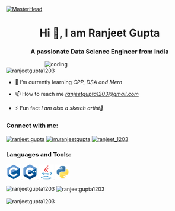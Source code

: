 
[![MasterHead](https://user-images.githubusercontent.com/74038190/241765440-80728820-e06b-4f96-9c9e-9df46f0cc0a5.gif)](https://github.com/ranjeetgupta1203)
<h1 align="center">Hi 👋, I am Ranjeet Gupta</h1>
<h3 align="center">A passionate Data Science Engineer from India</h3>
<img align="right" alt="coding"width="400" src="https://user-images.githubusercontent.com/69011963/137184767-79a13ec7-1bb3-4341-a6da-3a149c9c159a.gif"
<p align="left"> <img src="https://komarev.com/ghpvc/?username=ranjeetgupta1203&label=Profile%20views&color=0e75b6&style=flat" alt="ranjeetgupta1203" /> </p>

- 🌱 I’m currently learning *CPP, DSA and Mern*

- 📫 How to reach me *ranjeetgupta1203@gmail.com*

- ⚡ Fun fact *I am also a sketch artist🎨*

<h3 align="left">Connect with me:</h3>
<p align="left">
<a href="https://linkedin.com/in/Ranjeet Gupta" target="blank"><img align="center" src="https://raw.githubusercontent.com/rahuldkjain/github-profile-readme-generator/master/src/images/icons/Social/linked-in-alt.svg" alt="ranjeet gupta" height="30" width="40" /></a>
<a href="https://instagram.com/im.ranjeetgupta" target="blank"><img align="center" src="https://raw.githubusercontent.com/rahuldkjain/github-profile-readme-generator/master/src/images/icons/Social/instagram.svg" alt="im.ranjeetgupta" height="30" width="40" /></a>
<a href="https://www.hackerrank.com//ranjeet_045" target="blank"><img align="center" src="https://raw.githubusercontent.com/rahuldkjain/github-profile-readme-generator/master/src/images/icons/Social/hackerrank.svg" alt="ranjeet_1203" height="30" width="40" /></a>
</p>

<h3 align="left">Languages and Tools:</h3>
<p align="left"> <a href="https://www.cprogramming.com/" target="_blank" rel="noreferrer"> <img src="https://raw.githubusercontent.com/devicons/devicon/master/icons/c/c-original.svg" alt="c" width="40" height="40"/> </a> <a href="https://www.w3schools.com/cpp/" target="_blank" rel="noreferrer"> <img src="https://raw.githubusercontent.com/devicons/devicon/master/icons/cplusplus/cplusplus-original.svg" alt="cplusplus" width="40" height="40"/> </a> <a href="https://www.java.com" target="_blank" rel="noreferrer"> <img src="https://raw.githubusercontent.com/devicons/devicon/master/icons/java/java-original.svg" alt="java" width="40" height="40"/> </a> <a href="https://www.python.org" target="_blank" rel="noreferrer"> <img src="https://raw.githubusercontent.com/devicons/devicon/master/icons/python/python-original.svg" alt="python" width="40" height="40"/> </a> </p>

<p><img align="left" src="https://github-readme-stats.vercel.app/api/top-langs?username=ranjeetgupta1203&show_icons=true&locale=en&layout=compact" alt="ranjeetgupta1203" /></p>

<p>&nbsp;<img align="center" src="https://github-readme-stats.vercel.app/api?username=ranjeetgupta1203&show_icons=true&locale=en" alt="ranjeetgupta1203" /></p>

<p><img align="center" src="https://github-readme-streak-stats.herokuapp.com/?user=ranjeetgupta1203&" alt="ranjeetgupta1203" /></p>
